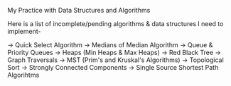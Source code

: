My Practice with Data Structures and Algorithms

Here is a list of incomplete/pending algorithms & data structures I need to implement-

-> Quick Select Algorithm
-> Medians of Median Algorithm
-> Queue & Priority Queues
-> Heaps (Min Heaps & Max Heaps)
-> Red Black Tree
-> Graph Traversals
-> MST (Prim's and Kruskal's Algorithms)
-> Topological Sort
-> Strongly Connected Components
-> Single Source Shortest Path Algorihtms
